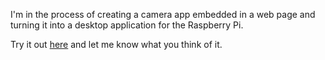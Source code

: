 I'm in the process of creating a camera app embedded in a web page and turning it into a desktop application for the Raspberry Pi.

Try it out [here](https://chunky-milk.github.io/camera-app/part-2/) and let me know what you think of it.